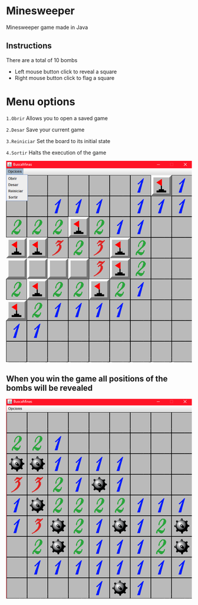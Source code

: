 # Minesweeper
Minesweeper game made in Java

## Instructions
There are a total of 10 bombs

- Left mouse button click to reveal a square
- Right mouse button click to flag a square

# Menu options

``1.Obrir``
Allows you to open a saved game

``2.Desar``
Save your current game

``3.Reiniciar``
Set the board to its initial state

``4.Sortir``
Halts the execution of the game


![](imgs/gamepaly.png)


## When you win the game all positions of the bombs will be revealed

![](imgs/winning.PNG)
